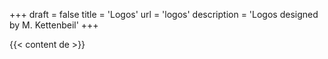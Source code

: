 +++
draft = false
title = 'Logos'
url = 'logos'
description = 'Logos designed by M. Kettenbeil'
+++


{{< content de >}}